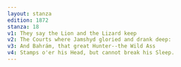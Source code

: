 ```yaml
---
layout: stanza
edition: 1872
stanza: 18
v1: They say the Lion and the Lizard keep
v2: The Courts where Jamshyd gloried and drank deep:
v3: And Bahrám, that great Hunter--the Wild Ass
v4: Stamps o'er his Head, but cannot break his Sleep.
---
```

